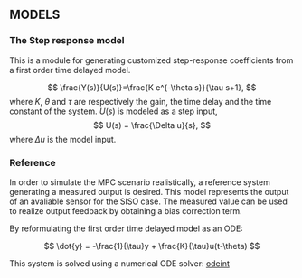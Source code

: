 ## MODELS

### The Step response model

This is a module for generating customized step-response coefficients from a first order time delayed model. 

$$ \frac{Y(s)}{U(s)}=\frac{K e^{-\theta s}}{\tau s+1}, $$
where $K$, $\theta$ and $\tau$ are respectively the gain, the time delay and the time constant of the system. $U(s)$ is modeled as a step input, $$ U(s) = \frac{\Delta u}{s}, $$ where $\Delta u$ is the model input.  

### Reference

In order to simulate the MPC scenario realistically, a reference system generating a measured output is desired. This model represents the output of an avaliable sensor for the SISO case. The measured value can be used to realize output feedback by obtaining a bias correction term. 

By reformulating the first order time delayed model as an ODE:

$$ \dot{y} = -\frac{1}{\tau}y + \frac{K}{\tau}u(t-\theta) $$

This system is solved using a numerical ODE solver: [odeint](http://headmyshoulder.github.io/odeint-v2/)